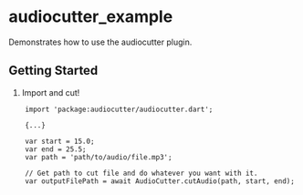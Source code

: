 # audiocutter_example

Demonstrates how to use the audiocutter plugin.

## Getting Started

1. Import and cut!

```
    import 'package:audiocutter/audiocutter.dart';

    {...}

    var start = 15.0;
    var end = 25.5;
    var path = 'path/to/audio/file.mp3';

    // Get path to cut file and do whatever you want with it.
    var outputFilePath = await AudioCutter.cutAudio(path, start, end);

```
